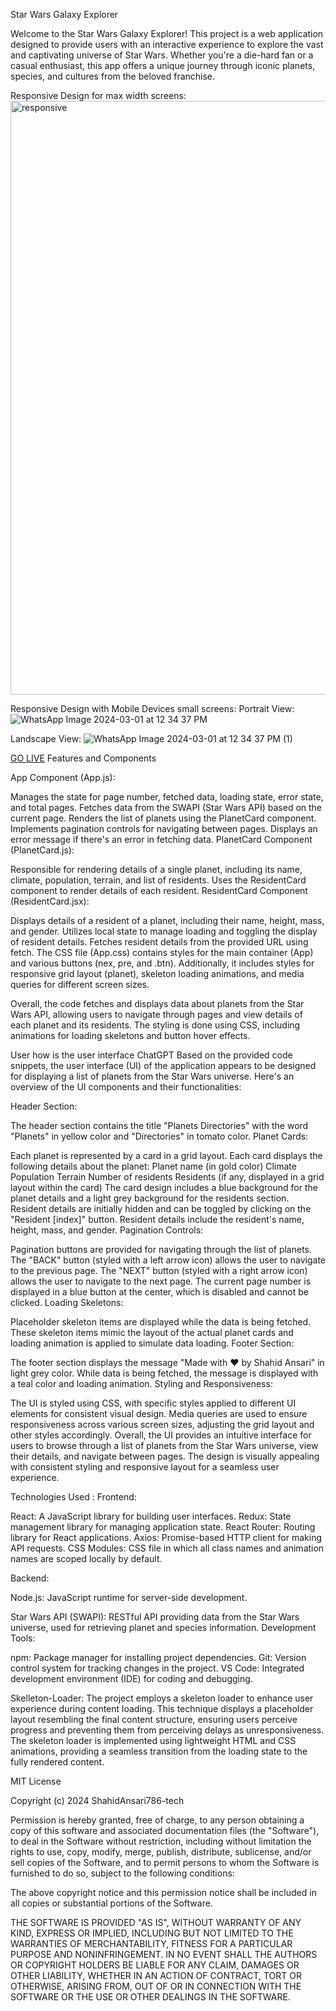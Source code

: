 
Star Wars Galaxy Explorer

Welcome to the Star Wars Galaxy Explorer! This project is a web application designed to provide users with an interactive experience to explore the vast and captivating universe of Star Wars. Whether you're a die-hard fan or a casual enthusiast, this app offers a unique journey through iconic planets, species, and cultures from the beloved franchise.

Responsive Design for max width screens:
<img width="950" alt="responsive" src="https://github.com/ShahidAnsari786-tech/react-frontend-swapi-challange/assets/64380206/544abce0-6860-4aa3-9964-7d04a70a6466">

Responsive Design with Mobile Devices small screens:
Portrait View:
![WhatsApp Image 2024-03-01 at 12 34 37 PM](https://github.com/ShahidAnsari786-tech/react-frontend-swapi-challange/assets/64380206/43095d93-413b-452b-a5fd-c3743ac937be)

Landscape View:
![WhatsApp Image 2024-03-01 at 12 34 37 PM (1)](https://github.com/ShahidAnsari786-tech/react-frontend-swapi-challange/assets/64380206/1fa4757f-c493-4e34-808d-473e79a63078)


[GO LIVE](https://shahidswapi.netlify.app/)
Features and Components

App Component (App.js):

Manages the state for page number, fetched data, loading state, error state, and total pages.
Fetches data from the SWAPI (Star Wars API) based on the current page.
Renders the list of planets using the PlanetCard component.
Implements pagination controls for navigating between pages.
Displays an error message if there's an error in fetching data.
PlanetCard Component (PlanetCard.js):

Responsible for rendering details of a single planet, including its name, climate, population, terrain, and list of residents.
Uses the ResidentCard component to render details of each resident.
ResidentCard Component (ResidentCard.jsx):

Displays details of a resident of a planet, including their name, height, mass, and gender.
Utilizes local state to manage loading and toggling the display of resident details.
Fetches resident details from the provided URL using fetch.
The CSS file (App.css) contains styles for the main container (App) and various buttons (nex, pre, and .btn). Additionally, it includes styles for responsive grid layout (planet), skeleton loading animations, and media queries for different screen sizes.

Overall, the code fetches and displays data about planets from the Star Wars API, allowing users to navigate through pages and view details of each planet and its residents. The styling is done using CSS, including animations for loading skeletons and button hover effects.

User
how is the user interface 
ChatGPT
Based on the provided code snippets, the user interface (UI) of the application appears to be designed for displaying a list of planets from the Star Wars universe. Here's an overview of the UI components and their functionalities:

Header Section:

The header section contains the title "Planets Directories" with the word "Planets" in yellow color and "Directories" in tomato color.
Planet Cards:

Each planet is represented by a card in a grid layout.
Each card displays the following details about the planet:
Planet name (in gold color)
Climate
Population
Terrain
Number of residents
Residents (if any, displayed in a grid layout within the card)
The card design includes a blue background for the planet details and a light grey background for the residents section.
Resident details are initially hidden and can be toggled by clicking on the "Resident [index]" button.
Resident details include the resident's name, height, mass, and gender.
Pagination Controls:

Pagination buttons are provided for navigating through the list of planets.
The "BACK" button (styled with a left arrow icon) allows the user to navigate to the previous page.
The "NEXT" button (styled with a right arrow icon) allows the user to navigate to the next page.
The current page number is displayed in a blue button at the center, which is disabled and cannot be clicked.
Loading Skeletons:

Placeholder skeleton items are displayed while the data is being fetched.
These skeleton items mimic the layout of the actual planet cards and loading animation is applied to simulate data loading.
Footer Section:

The footer section displays the message "Made with ♥ by Shahid Ansari" in light grey color.
While data is being fetched, the message is displayed with a teal color and loading animation.
Styling and Responsiveness:

The UI is styled using CSS, with specific styles applied to different UI elements for consistent visual design.
Media queries are used to ensure responsiveness across various screen sizes, adjusting the grid layout and other styles accordingly.
Overall, the UI provides an intuitive interface for users to browse through a list of planets from the Star Wars universe, view their details, and navigate between pages. The design is visually appealing with consistent styling and responsive layout for a seamless user experience.

Technologies Used :
Frontend:

React: A JavaScript library for building user interfaces.
Redux: State management library for managing application state.
React Router: Routing library for React applications.
Axios: Promise-based HTTP client for making API requests.
CSS Modules: CSS file in which all class names and animation names are scoped locally by default.

Backend:

Node.js: JavaScript runtime for server-side development.

Star Wars API (SWAPI): RESTful API providing data from the Star Wars universe, used for retrieving planet and species information.
Development Tools:

npm: Package manager for installing project dependencies.
Git: Version control system for tracking changes in the project.
VS Code: Integrated development environment (IDE) for coding and debugging.

Skelleton-Loader:
The project employs a skeleton loader to enhance user experience during content loading. This technique displays a placeholder layout resembling the final content structure, ensuring users perceive progress and preventing them from perceiving delays as unresponsiveness. The skeleton loader is implemented using lightweight HTML and CSS animations, providing a seamless transition from the loading state to the fully rendered content.

MIT License

Copyright (c) 2024 ShahidAnsari786-tech

Permission is hereby granted, free of charge, to any person obtaining a copy
of this software and associated documentation files (the "Software"), to deal
in the Software without restriction, including without limitation the rights
to use, copy, modify, merge, publish, distribute, sublicense, and/or sell
copies of the Software, and to permit persons to whom the Software is
furnished to do so, subject to the following conditions:

The above copyright notice and this permission notice shall be included in all
copies or substantial portions of the Software.

THE SOFTWARE IS PROVIDED "AS IS", WITHOUT WARRANTY OF ANY KIND, EXPRESS OR
IMPLIED, INCLUDING BUT NOT LIMITED TO THE WARRANTIES OF MERCHANTABILITY,
FITNESS FOR A PARTICULAR PURPOSE AND NONINFRINGEMENT. IN NO EVENT SHALL THE
AUTHORS OR COPYRIGHT HOLDERS BE LIABLE FOR ANY CLAIM, DAMAGES OR OTHER
LIABILITY, WHETHER IN AN ACTION OF CONTRACT, TORT OR OTHERWISE, ARISING FROM,
OUT OF OR IN CONNECTION WITH THE SOFTWARE OR THE USE OR OTHER DEALINGS IN THE
SOFTWARE.
